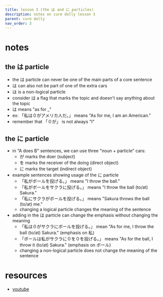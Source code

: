 ```yaml
---
title: lesson 3 (the は and に particles)
description: notes on cure dolly lesson 3
parent: cure dolly
nav_order: 3
---
```

# notes
## the は particle
- the は particle can never be one of the main parts of a core sentence
- は can also not be part of one of the extra cars
- は is a non-logical particle
- consider は a flag that marks the topic and doesn't say anything about the topic
- は means "as for \_"
- ex: 「私は０がアメリカ人だ。」 means "As for me, I am an American."
- remember that 「０が」 is not always "I"
## the に particle
- in "A does B" sentences, we can use three "noun + particle" cars:
	- が marks the doer (subject)
	- を marks the receiver of the doing (direct object)
	- に marks the target (indirect object)
- example sentences showing usage of the に particle
	- 「私がボールを投げる。」 means "I throw the ball."
	- 「私がボールをサクラに投げる。」 means "I throw the ball (to/at) Sakura."
	- 「私にサクラがボールを投げる。」 means "Sakura throws the ball (to/at) me."
	- changing a logical particle changes the meaning of the sentence
- adding in the は particle can change the emphasis without changing the meaning
	- 「私は０がサクラにボールを投げる。」 mean "As for me, I throw the ball (to/at) Sakura." (emphasis on 私)
	- 「ボールは私がサクラに０を０を投げる。」 means "As for the ball, I throw it (to/at) Sakura." (emphasis on ボール)
	- changing a non-logical particle does not change the meaning of the sentence
# resources
- [youtube](https://www.youtube.com/watch?v=U9_T4eObNXg)